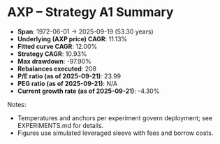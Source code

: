 # AXP – Strategy A1 Summary

- **Span**: 1972-06-01 → 2025-09-19 (53.30 years)
- **Underlying (AXP price) CAGR**: 11.13%
- **Fitted curve CAGR**: 12.00%
- **Strategy CAGR**: 10.93%
- **Max drawdown**: -97.90%
- **Rebalances executed**: 208
- **P/E ratio (as of 2025-09-21)**: 23.99
- **PEG ratio (as of 2025-09-21)**: N/A
- **Current growth rate (as of 2025-09-21)**: -4.30%

Notes:

- Temperatures and anchors per experiment govern deployment; see EXPERIMENTS.md for details.
- Figures use simulated leveraged sleeve with fees and borrow costs.

